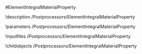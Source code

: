 <!-- MOOSE Object Documentation Stub: Remove this when content is added. -->
#ElementIntegralMaterialProperty

!description /Postprocessors/ElementIntegralMaterialProperty

!parameters /Postprocessors/ElementIntegralMaterialProperty

!inputfiles /Postprocessors/ElementIntegralMaterialProperty

!childobjects /Postprocessors/ElementIntegralMaterialProperty
